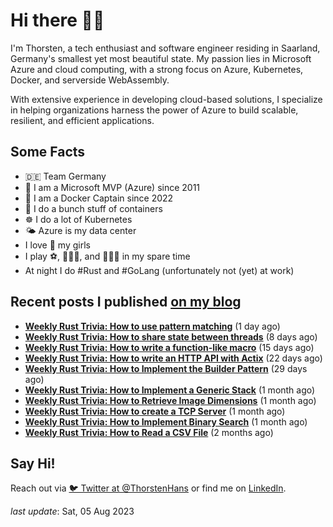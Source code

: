 # Hi there 👋🏼

I'm Thorsten, a tech enthusiast and software engineer residing in Saarland, Germany's smallest yet most beautiful state. My passion lies in Microsoft Azure and cloud computing, with a strong focus on Azure, Kubernetes, Docker, and serverside WebAssembly.

With extensive experience in developing cloud-based solutions, I specialize in helping organizations harness the power of Azure to build scalable, resilient, and efficient applications.

## Some Facts

- 🇩🇪 Team Germany
- 🔷 I am a Microsoft MVP (Azure) since 2011
- 🔷 I am a Docker Captain since 2022
- 🐳 I do a bunch stuff of containers
- ☸️ I do a lot of Kubernetes
- 🌤 Azure is my data center
- I love 💞 my girls
- I play ⚽️, 🏃🏻‍♂️, and 🚴🏼‍♂️ in my spare time
- At night I do #Rust and #GoLang (unfortunately not (yet) at work)

## Recent posts I published [on my blog](https://thorsten-hans.com)

- **[Weekly Rust Trivia: How to use pattern matching](https://www.thorsten-hans.com/weekly-rust-trivia-pattern-matching/)** (1 day ago)
- **[Weekly Rust Trivia: How to share state between threads](https://www.thorsten-hans.com/weekly-rust-trivia-share-state-between-threads/)** (8 days ago)
- **[Weekly Rust Trivia: How to write a function-like macro](https://www.thorsten-hans.com/weekly-rust-trivia-function-like-macros/)** (15 days ago)
- **[Weekly Rust Trivia: How to write an HTTP API with Actix](https://www.thorsten-hans.com/weekly-rust-trivia-http-api-with-actix/)** (22 days ago)
- **[Weekly Rust Trivia: How to Implement the Builder Pattern](https://www.thorsten-hans.com/weekly-rust-trivia-implement-the-builder-pattern/)** (29 days ago)
- **[Weekly Rust Trivia: How to Implement a Generic Stack](https://www.thorsten-hans.com/weekly-rust-trivia-implement-a-generic-stack/)** (1 month ago)
- **[Weekly Rust Trivia: How to Retrieve Image Dimensions](https://www.thorsten-hans.com/weekly-rust-trivia-retrieve-image-dimensions/)** (1 month ago)
- **[Weekly Rust Trivia: How to create a TCP Server](https://www.thorsten-hans.com/weekly-rust-trivia-create-a-tcp-server/)** (1 month ago)
- **[Weekly Rust Trivia: How to Implement Binary Search](https://www.thorsten-hans.com/weekly-rust-trivia-implement-binary-search/)** (1 month ago)
- **[Weekly Rust Trivia: How to Read a CSV File](https://www.thorsten-hans.com/weekly-rust-trivia-read-a-csv-file/)** (2 months ago)

## Say Hi!

Reach out via [🐦 Twitter at @ThorstenHans](https://twitter.com/ThorstenHans) or find me on [LinkedIn](https://linkedin.com/in/ThorstenHans).

_last update_: Sat, 05 Aug 2023

